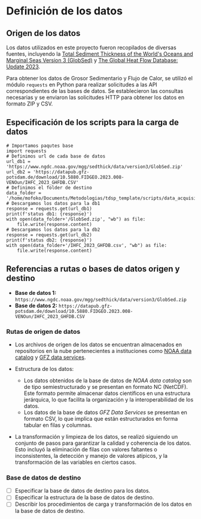 # Definición de los datos

## Origen de los datos

Los datos utilizados en este proyecto fueron recopilados de diversas fuentes, incluyendo la [Total Sediment Thickness of the World's Oceans and Marginal Seas Version 3 (GlobSed)](https://www.ngdc.noaa.gov/mgg/sedthick/) y [The Global Heat Flow Database: Update 2023](https://ihfc-iugg.org/products/global-heat-flow-database/data).

Para obtener los datos de Grosor Sedimentario y Flujo de Calor, se utilizó el módulo `requests` en Python para realizar solicitudes a las API correspondientes de las bases de datos. Se establecieron las consultas necesarias y se enviaron las solicitudes HTTP para obtener los datos en formato ZIP y CSV.

## Especificación de los scripts para la carga de datos

```
# Importamos paqutes base
import requests
# Definimos url de cada base de datos
url_db1 = 'https://www.ngdc.noaa.gov/mgg/sedthick/data/version3/GlobSed.zip'
url_db2 = 'https://datapub.gfz-potsdam.de/download/10.5880.FIDGEO.2023.008-VENOun/IHFC_2023_GHFDB.CSV'
# Definimos el folder de destino
data_folder = '/home/mofoko/Documents/Metodologias/tdsp_template/scripts/data_acquisition'
# Descargamos los datos para la db1
response = requests.get(url_db1)
print(f'status db1: {response}')
with open(data_folder+'/GlobSed.zip', "wb") as file:
    file.write(response.content)
# Descargamos los datos para la db2
response = requests.get(url_db2)
print(f'status db2: {response}')
with open(data_folder+'/IHFC_2023_GHFDB.csv', "wb") as file:
    file.write(response.content)
```

## Referencias a rutas o bases de datos origen y destino
- **Base de datos 1:** `https://www.ngdc.noaa.gov/mgg/sedthick/data/version3/GlobSed.zip`
- **Base de datos 2:** `https://datapub.gfz-potsdam.de/download/10.5880.FIDGEO.2023.008-VENOun/IHFC_2023_GHFDB.CSV`

### Rutas de origen de datos

- Los archivos de origen de los datos se encuentran almacenados en repositorios en la nube pertenecientes a instituciones como [NOAA data catalog](https://data.noaa.gov/dataset/)  y [GFZ data services](https://dataservices.gfz-potsdam.de/panmetaworks/showshort.php?id=38ab063c-9e6d-11ed-95b8-f851ad6d1e4b).
- Estructura de los datos:
    - Los datos obtenidos de la base de datos de *NOAA data catalog* son de tipo semiestructurado y se presentan en formato NC (NetCDF). Este formato permite almacenar datos científicos en una estructura jerárquica, lo que facilita la organización y la interoperabilidad de los datos. 
    - Los datos de la base de datos *GFZ Data Services* se presentan en formato CSV, lo que implica que están estructurados en forma tabular en filas y columnas.

- La transformación y limpieza de los datos, se realizó siguiendo un conjunto de pasos para garantizar la calidad y coherencia de los datos. Esto incluyó la eliminación de filas con valores faltantes o inconsistentes, la detección y manejo de valores atípicos, y la transformación de las variables en ciertos casos.

### Base de datos de destino

- [ ] Especificar la base de datos de destino para los datos.
- [ ] Especificar la estructura de la base de datos de destino.
- [ ] Describir los procedimientos de carga y transformación de los datos en la base de datos de destino.
